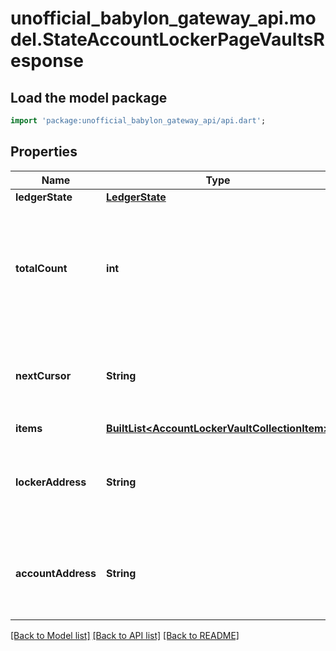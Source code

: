 # unofficial_babylon_gateway_api.model.StateAccountLockerPageVaultsResponse

## Load the model package
```dart
import 'package:unofficial_babylon_gateway_api/api.dart';
```

## Properties
Name | Type | Description | Notes
------------ | ------------- | ------------- | -------------
**ledgerState** | [**LedgerState**](LedgerState.md) |  | 
**totalCount** | **int** | Total number of items in underlying collection, fragment of which is available in `items` collection. | [optional] 
**nextCursor** | **String** | If specified, contains a cursor to query next page of the `items` collection. | [optional] 
**items** | [**BuiltList&lt;AccountLockerVaultCollectionItem&gt;**](AccountLockerVaultCollectionItem.md) |  | 
**lockerAddress** | **String** | Bech32m-encoded human readable version of the address. | 
**accountAddress** | **String** | Bech32m-encoded human readable version of the address. | 

[[Back to Model list]](../README.md#documentation-for-models) [[Back to API list]](../README.md#documentation-for-api-endpoints) [[Back to README]](../README.md)


